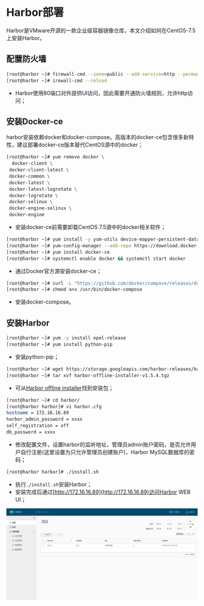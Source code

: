 # Harbor部署

Harbor是VMware开源的一款企业级容器镜像仓库，本文介绍如何在CentOS-7.5上安装Harbor。

## 配置防火墙

```bash
[root@harbor ~]# firewall-cmd --zone=public --add-service=http --permanent
[root@harbor ~]# irewall-cmd --reload
```

* Harbor使用80端口对外提供UI访问，因此需要开通防火墙规则，允许http访问；

## 安装Docker-ce

harbor安装依赖docker和docker-compose。高版本的docker-ce包含很多新特性，建议部署docker-ce版本替代CentOS源中的docker；

```bash
[root@harbor ~]# yum remove docker \
  docker-client \
 docker-client-latest \
 docker-common \
 docker-latest \
 docker-latest-logrotate \
 docker-logrotate \
 docker-selinux \
 docker-engine-selinux \
 docker-engine
```

* 安装docker-ce前需要卸载CentOS 7.5源中的docker相关软件；

```bash
[root@harbor ~]# yum install -y yum-utils device-mapper-persistent-data lvm2
[root@harbor ~]# yum-config-manager --add-repo https://download.docker.com/linux/centos/docker-ce.repo
[root@harbor ~]# yum install docker-ce
[root@harbor ~]# systemctl enable docker && systemctl start docker
```

* 通过Docker官方源安装docker-ce；

```bash
[root@harbor ~]# curl -L "https://github.com/docker/compose/releases/download/1.23.1/docker-compose-$(uname -s)-$(uname -m)" -o /usr/bin/docker-compose
[root@harbor ~]# chmod a+x /usr/bin/docker-compose
```

* 安装docker-compose。

## 安装Harbor

```bash
[root@harbor ~]# yum -y install epel-release
[root@harbor ~]# yum install python-pip
```

* 安装python-pip；

```bash
[root@harbor ~]# wget https://storage.googleapis.com/harbor-releases/harbor-offline-installer-v1.5.4.tgz
[root@harbor ~]# tar xvf harbor-offline-installer-v1.5.4.tgz
```

* 可从[Harbor offline installer](https://github.com/goharbor/harbor/releases)找到安装包；

```bash
[root@harbor ~]# cd harbor/
[root@harbor harbor]# vi harbor.cfg
hostname = 172.16.16.89
harbor_admin_password = xxxx
self_registration = off
db_password = xxxx
```

* 修改配置文件，设置harbor的监听地址，管理员admin账户密码，是否允许用户自行注册(这里设置为只允许管理员创建账户)，Harbor MySQL数据库的密码；

```bash
[root@harbor harbor]# ./install.sh
```

* 执行`./install.sh`安装Harbor；
* 安装完成后通过[http://172.16.16.89](http://172.16.16.89)访问Harbor WEB UI；

![harbor-ui](./images/harbor-ui.png)